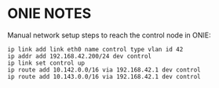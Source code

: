 # ONIE NOTES

Manual network setup steps to reach the control node in ONIE:

```shell
ip link add link eth0 name control type vlan id 42
ip addr add 192.168.42.200/24 dev control
ip link set control up
ip route add 10.142.0.0/16 via 192.168.42.1 dev control
ip route add 10.143.0.0/16 via 192.168.42.1 dev control
```
